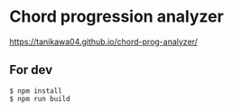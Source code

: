# Chord progression analyzer

https://tanikawa04.github.io/chord-prog-analyzer/

## For dev

```
$ npm install
$ npm run build
```
